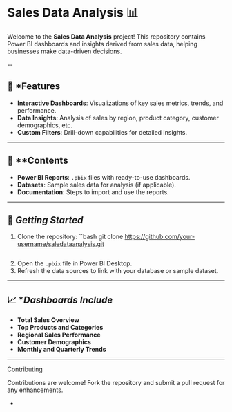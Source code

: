 # Sales Data Analysis 📊

Welcome to the **Sales Data Analysis** project! This repository contains Power BI dashboards and insights derived from sales data, helping businesses make data-driven decisions.

--

## 📌 *Features

- **Interactive Dashboards**: Visualizations of key sales metrics, trends, and performance.
- **Data Insights**: Analysis of sales by region, product category, customer demographics, etc.
- **Custom Filters**: Drill-down capabilities for detailed insights.

---

## 📂 **Contents

- **Power BI Reports**: `.pbix` files with ready-to-use dashboards.
- **Datasets**: Sample sales data for analysis (if applicable).
- **Documentation**: Steps to import and use the reports.

---

## 🚀 *Getting Started*

1. Clone the repository:
   ``bash
   git clone https://github.com/your-username/saledataanalysis.git
   ```
2. Open the `.pbix` file in Power BI Desktop.
3. Refresh the data sources to link with your database or sample dataset.

---

## 📈 **Dashboards Include*

- **Total Sales Overview**
- **Top Products and Categories**
- **Regional Sales Performance**
- **Customer Demographics**
- **Monthly and Quarterly Trends**

---

 Contributing

Contributions are welcome! Fork the repository and submit a pull request for any enhancements.

-





